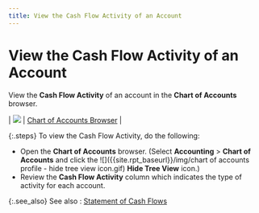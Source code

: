 ```yaml
---
title: View the Cash Flow Activity of an Account
---
```


# View the Cash Flow Activity of an Account


View the **Cash Flow Activity**  of an account in the **Chart of Accounts**  browser.


| ![]({{site.rpt_baseurl}}/img/lens.gif) | [Chart  of Accounts Browser]({{site.sc_chm}}/options/acc-info/coa/setup-coa/browser_options_coa.html) |



{:.steps}
To view the Cash Flow Activity, do the following:

- Open the **Chart 
 of Accounts** browser. (Select **Accounting**  > **Chart of Accounts** and click  the ![]({{site.rpt_baseurl}}/img/chart of accounts profile - hide tree view icon.gif) **Hide Tree View**  icon.)
- Review the **Cash 
 Flow Activity** column which indicates the type of activity for each  account.



{:.see_also}
See also
: [Statement  of Cash Flows]({{site.rpt_baseurl}}/everest-reports/financial/statement_of_cash_flows_financial_report.html)
